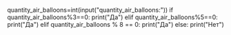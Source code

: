 quantity_air_balloons=int(input("quantity_air_balloons:"))
if quantity_air_balloons%3==0:
    print("Да")
elif quantity_air_balloons%5==0:
    print("Да")
elif quantity_air_balloons % 8 == 0:
    print("Да")
else:
    print("Нет")
